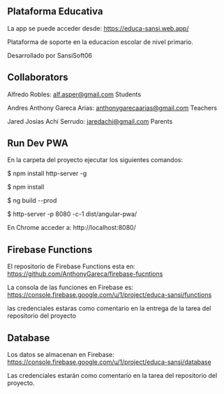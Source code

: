 ## Plataforma Educativa

La app se puede acceder desde: https://educa-sansi.web.app/

Plataforma de soporte en la educacion escolar de nivel primario.

Desarrollado por SansiSoft06

## Collaborators

Alfredo Robles: alf.asper@gmail.com Students

Andres Anthony Gareca Arias: anthonygarecaarias@gmail.com Teachers

Jared Josias Achi Serrudo: jaredachi@gmail.com Parents

## Run Dev PWA

En la carpeta del proyecto ejecutar los siguientes comandos:

$ npm install http-server -g

$ npm install

$ ng build --prod

$ http-server -p 8080 -c-1 dist/angular-pwa/


En Chrome acceder a: http://localhost:8080/

## Firebase Functions

El repositorio de Firebase Functions esta en: https://github.com/AnthonyGareca/firebase-fucntions

La consola de las funciones en Firebase es: https://console.firebase.google.com/u/1/project/educa-sansi/functions

las credenciales estaras como comentario en la entrega de la tarea del repositorio del proyecto

## Database

Los datos se almacenan en Firebase: https://console.firebase.google.com/u/1/project/educa-sansi/database

Las credenciales estarán como comentario en la tarea del repositorio del proyecto.

